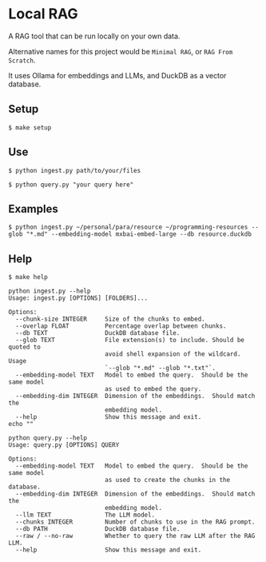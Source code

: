 # Local RAG

A RAG tool that can be run locally on your own data.

Alternative names for this project would be `Minimal RAG`, or `RAG From Scratch`.

It uses Ollama for embeddings and LLMs, and DuckDB as a vector database.

## Setup

```shell-session
$ make setup
```

## Use

```shell-session
$ python ingest.py path/to/your/files
```

```shell-session
$ python query.py "your query here"
```

## Examples

```shell-session
$ python ingest.py ~/personal/para/resource ~/programming-resources --glob "*.md" --embedding-model mxbai-embed-large --db resource.duckdb
```

## Help

```shell-session
$ make help
```

```
python ingest.py --help
Usage: ingest.py [OPTIONS] [FOLDERS]...

Options:
  --chunk-size INTEGER     Size of the chunks to embed.
  --overlap FLOAT          Percentage overlap between chunks.
  --db TEXT                DuckDB database file.
  --glob TEXT              File extension(s) to include. Should be quoted to
                           avoid shell expansion of the wildcard.  Usage
                           `--glob "*.md" --glob "*.txt"`.
  --embedding-model TEXT   Model to embed the query.  Should be the same model
                           as used to embed the query.
  --embedding-dim INTEGER  Dimension of the embeddings.  Should match the
                           embedding model.
  --help                   Show this message and exit.
echo ""

python query.py --help
Usage: query.py [OPTIONS] QUERY

Options:
  --embedding-model TEXT   Model to embed the query.  Should be the same model
                           as used to create the chunks in the database.
  --embedding-dim INTEGER  Dimension of the embeddings.  Should match the
                           embedding model.
  --llm TEXT               The LLM model.
  --chunks INTEGER         Number of chunks to use in the RAG prompt.
  --db PATH                DuckDB database file.
  --raw / --no-raw         Whether to query the raw LLM after the RAG LLM.
  --help                   Show this message and exit.
```
